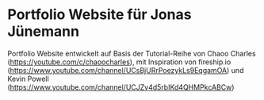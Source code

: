 # Portfolio Website für Jonas Jünemann

Portfolio Website entwickelt auf Basis der Tutorial-Reihe von Chaoo Charles (https://youtube.com/c/chaoocharles), mit Inspiration von fireship.io (https://www.youtube.com/channel/UCsBjURrPoezykLs9EqgamOA) und Kevin Powell (https://www.youtube.com/channel/UCJZv4d5rbIKd4QHMPkcABCw)
